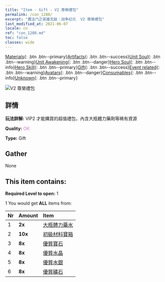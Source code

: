```yaml
---
title: "Item - Gift - V2 尊榮禮包"
permalink: /con_1280/
excerpt: "魔法门之英雄无敌：战争纪元  V2 尊榮禮包"
last_modified_at: 2021-06-07
locale: cn
ref: "con_1280.md"
toc: false
classes: wide
---
```

 [Materials](/ItemsCN/){: .btn .btn--primary}[Artifacts](/ItemsCN/Artifacts/){: .btn .btn--success}[Unit Soul](/ItemsCN/UnitSoul/){: .btn .btn--warning}[Unit Awakening](/ItemsCN/UnitAwakening/){: .btn .btn--danger}[Hero Soul](/ItemsCN/HeroSoul/){: .btn .btn--info}[Hero Skill](/ItemsCN/HeroSkill/){: .btn .btn--primary}[Gift](/ItemsCN/Gift/){: .btn .btn--success}[Event related](/ItemsCN/Events/){: .btn .btn--warning}[Avatars](/ItemsCN/Avatars/){: .btn .btn--danger}[Consumables](/ItemsCN/Consumables/){: .btn .btn--info}[Unknown](/ItemsCN/Unknown/){: .btn .btn--primary}

 ![V2 尊榮禮包](/images/t/i_905002.png)

## 詳情
 **玩法詳解:** VIP2 才能購買的超值禮包，內含大瓶體力藥劑等稀有資源

 **Quality:** <span style="color: #DA70D6">OK</span>

 **Type:** Gift

## Gather

  None

## This item contains:

 **Required Level to open:** 1

 1 You would get **ALL** items  from:

  | Nr | Amount |     Item    |
  |:---|:-------|:------------|
  | 1 |  **2x** | [大瓶體力藥水](/cn/Items/con_706/) |  | 
  | 2 |  **10x** | [初級材料寶箱](/cn/Items/con_756/) |  | 
  | 3 |  **8x** | [優質寶石](/cn/Items/mat_16/) |  | 
  | 4 |  **8x** | [優質水晶](/cn/Items/mat_17/) |  | 
  | 5 |  **8x** | [優質水銀](/cn/Items/mat_14/) |  | 
  | 6 |  **8x** | [優質礦石](/cn/Items/mat_12/) |  | 
